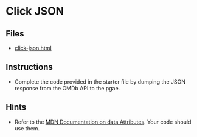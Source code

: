 # Click JSON

## Files

* [click-json.html](../../Unsolved/06-Stu_ClickJSON/click-json.html)

## Instructions

* Complete the code provided in the starter file by dumping the JSON response from the OMDb API to the pgae.

## Hints

* Refer to the [MDN Documentation on data Attributes](https://developer.mozilla.org/en-US/docs/Learn/HTML/Howto/Use_data_attributes). Your code should use them.
